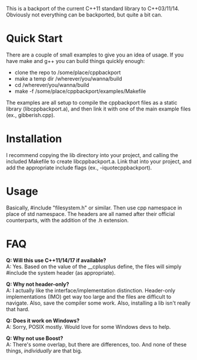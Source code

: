 This is a backport of the current C++11 standard library to C++03/11/14. Obviously not everything
can be backported, but quite a bit can.

Quick Start
===========

There are a couple of small examples to give you an idea of usage. If you have make and g++
you can build things quickly enough:
 - clone the repo to /some/place/cppbackport
 - make a temp dir /wherever/you/wanna/build
 - cd /wherever/you/wanna/build
 - make -f /some/place/cppbackport/examples/Makefile

The examples are all setup to compile the cppbackport files as a static library (libcppbackport.a),
and then link it with one of the main example files (ex., gibberish.cpp).

Installation
============

I recommend copying the lib directory into your project, and calling the included Makefile
to create libcppbackport.a. Link that into your project, and add the appropriate include
flags (ex., -iquotecppbackport).

Usage
=====

Basically, #include "filesystem.h" or similar. Then use cpp namespace in place of std namespace.
The headers are all named after their official counterparts, with the addition of the .h
extension.

FAQ
===
**Q: Will this use C++11/14/17 if available?**  
A: Yes. Based on the value of the __cplusplus define, the files will simply #include the
system header (as appropriate).

**Q: Why not header-only?**  
A: I actually like the interface/implementation distinction. Header-only implementations (IMO)
get way too large and the files are difficult to navigate. Also, save the compiler some work.
Also, installing a lib isn't really that hard.

**Q: Does it work on Windows?**  
A: Sorry, POSIX mostly. Would love for some Windows devs to help.

**Q: Why not use Boost?**  
A: There's some overlap, but there are differences, too. And none of these things, *individually*
are that big. 
